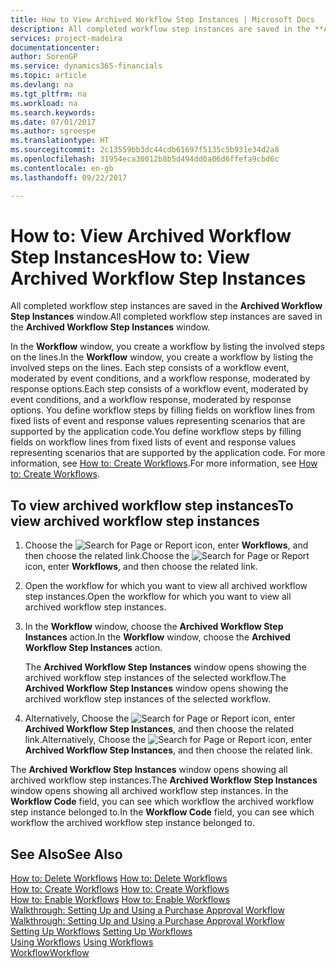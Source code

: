 ```yaml
---
title: How to View Archived Workflow Step Instances | Microsoft Docs
description: All completed workflow step instances are saved in the **Archived Workflow Step Instances** window.
services: project-madeira
documentationcenter: 
author: SorenGP
ms.service: dynamics365-financials
ms.topic: article
ms.devlang: na
ms.tgt_pltfrm: na
ms.workload: na
ms.search.keywords: 
ms.date: 07/01/2017
ms.author: sgroespe
ms.translationtype: HT
ms.sourcegitcommit: 2c13559bb3dc44cdb61697f5135c5b931e34d2a8
ms.openlocfilehash: 31954eca30012b8b5d494dd0a06d6ffefa9cbd6c
ms.contentlocale: en-gb
ms.lasthandoff: 09/22/2017

---
```

# <a name="how-to-view-archived-workflow-step-instances"></a><span data-ttu-id="ecc9e-103">How to: View Archived Workflow Step Instances</span><span class="sxs-lookup"><span data-stu-id="ecc9e-103">How to: View Archived Workflow Step Instances</span></span>
<span data-ttu-id="ecc9e-104">All completed workflow step instances are saved in the **Archived Workflow Step Instances** window.</span><span class="sxs-lookup"><span data-stu-id="ecc9e-104">All completed workflow step instances are saved in the **Archived Workflow Step Instances** window.</span></span>  

 <span data-ttu-id="ecc9e-105">In the **Workflow** window, you create a workflow by listing the involved steps on the lines.</span><span class="sxs-lookup"><span data-stu-id="ecc9e-105">In the **Workflow** window, you create a workflow by listing the involved steps on the lines.</span></span> <span data-ttu-id="ecc9e-106">Each step consists of a workflow event, moderated by event conditions, and a workflow response, moderated by response options.</span><span class="sxs-lookup"><span data-stu-id="ecc9e-106">Each step consists of a workflow event, moderated by event conditions, and a workflow response, moderated by response options.</span></span> <span data-ttu-id="ecc9e-107">You define workflow steps by filling fields on workflow lines from fixed lists of event and response values representing scenarios that are supported by the application code.</span><span class="sxs-lookup"><span data-stu-id="ecc9e-107">You define workflow steps by filling fields on workflow lines from fixed lists of event and response values representing scenarios that are supported by the application code.</span></span> <span data-ttu-id="ecc9e-108">For more information, see [How to: Create Workflows](across-how-to-create-workflows.md).</span><span class="sxs-lookup"><span data-stu-id="ecc9e-108">For more information, see [How to: Create Workflows](across-how-to-create-workflows.md).</span></span>  

## <a name="to-view-archived-workflow-step-instances"></a><span data-ttu-id="ecc9e-109">To view archived workflow step instances</span><span class="sxs-lookup"><span data-stu-id="ecc9e-109">To view archived workflow step instances</span></span>  
1.  <span data-ttu-id="ecc9e-110">Choose the ![Search for Page or Report](media/ui-search/search_small.png "Search for Page or Report icon") icon, enter **Workflows**, and then choose the related link.</span><span class="sxs-lookup"><span data-stu-id="ecc9e-110">Choose the ![Search for Page or Report](media/ui-search/search_small.png "Search for Page or Report icon") icon, enter **Workflows**, and then choose the related link.</span></span>  
2.  <span data-ttu-id="ecc9e-111">Open the workflow for which you want to view all archived workflow step instances.</span><span class="sxs-lookup"><span data-stu-id="ecc9e-111">Open the workflow for which you want to view all archived workflow step instances.</span></span>  
3.  <span data-ttu-id="ecc9e-112">In the **Workflow** window, choose the **Archived Workflow Step Instances** action.</span><span class="sxs-lookup"><span data-stu-id="ecc9e-112">In the **Workflow** window, choose the **Archived Workflow Step Instances** action.</span></span>  

    <span data-ttu-id="ecc9e-113">The **Archived Workflow Step Instances** window opens showing the archived workflow step instances of the selected workflow.</span><span class="sxs-lookup"><span data-stu-id="ecc9e-113">The **Archived Workflow Step Instances** window opens showing the archived workflow step instances of the selected workflow.</span></span>  
4.  <span data-ttu-id="ecc9e-114">Alternatively, Choose the ![Search for Page or Report](media/ui-search/search_small.png "Search for Page or Report icon") icon, enter **Archived Workflow Step Instances**, and then choose the related link.</span><span class="sxs-lookup"><span data-stu-id="ecc9e-114">Alternatively, Choose the ![Search for Page or Report](media/ui-search/search_small.png "Search for Page or Report icon") icon, enter **Archived Workflow Step Instances**, and then choose the related link.</span></span>  

<span data-ttu-id="ecc9e-115">The **Archived Workflow Step Instances** window opens showing all archived workflow step instances.</span><span class="sxs-lookup"><span data-stu-id="ecc9e-115">The **Archived Workflow Step Instances** window opens showing all archived workflow step instances.</span></span> <span data-ttu-id="ecc9e-116">In the **Workflow Code** field, you can see which workflow the archived workflow step instance belonged to.</span><span class="sxs-lookup"><span data-stu-id="ecc9e-116">In the **Workflow Code** field, you can see which workflow the archived workflow step instance belonged to.</span></span>  

## <a name="see-also"></a><span data-ttu-id="ecc9e-117">See Also</span><span class="sxs-lookup"><span data-stu-id="ecc9e-117">See Also</span></span>  
 <span data-ttu-id="ecc9e-118">[How to: Delete Workflows](across-how-to-delete-workflows.md) </span><span class="sxs-lookup"><span data-stu-id="ecc9e-118">[How to: Delete Workflows](across-how-to-delete-workflows.md) </span></span>  
 <span data-ttu-id="ecc9e-119">[How to: Create Workflows](across-how-to-create-workflows.md) </span><span class="sxs-lookup"><span data-stu-id="ecc9e-119">[How to: Create Workflows](across-how-to-create-workflows.md) </span></span>  
 <span data-ttu-id="ecc9e-120">[How to: Enable Workflows](across-how-to-enable-workflows.md) </span><span class="sxs-lookup"><span data-stu-id="ecc9e-120">[How to: Enable Workflows](across-how-to-enable-workflows.md) </span></span>  
 <span data-ttu-id="ecc9e-121">[Walkthrough: Setting Up and Using a Purchase Approval Workflow](walkthrough-setting-up-and-using-a-purchase-approval-workflow.md) </span><span class="sxs-lookup"><span data-stu-id="ecc9e-121">[Walkthrough: Setting Up and Using a Purchase Approval Workflow](walkthrough-setting-up-and-using-a-purchase-approval-workflow.md) </span></span>  
 <span data-ttu-id="ecc9e-122">[Setting Up Workflows](across-set-up-workflows.md) </span><span class="sxs-lookup"><span data-stu-id="ecc9e-122">[Setting Up Workflows](across-set-up-workflows.md) </span></span>  
 <span data-ttu-id="ecc9e-123">[Using Workflows](across-use-workflows.md) </span><span class="sxs-lookup"><span data-stu-id="ecc9e-123">[Using Workflows](across-use-workflows.md) </span></span>  
 [<span data-ttu-id="ecc9e-124">Workflow</span><span class="sxs-lookup"><span data-stu-id="ecc9e-124">Workflow</span></span>](across-workflow.md)

